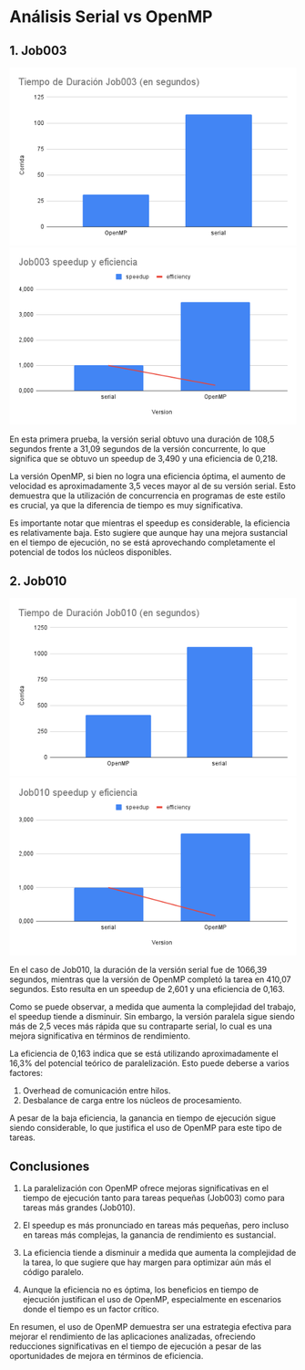 # Análisis Serial vs OpenMP

## 1. Job003

![Gráfico de rendimiento Job003](./img/duracion_job003.png)
![Gráfico de rendimiento Job003](./img/Job003_speedup_eficiencia.png)

En esta primera prueba, la versión serial obtuvo una duración de 108,5 segundos frente a 31,09 segundos de la versión concurrente, lo que significa que se obtuvo un speedup de 3,490 y una eficiencia de 0,218.

La versión OpenMP, si bien no logra una eficiencia óptima, el aumento de velocidad es aproximadamente 3,5 veces mayor al de su versión serial. Esto demuestra que la utilización de concurrencia en programas de este estilo es crucial, ya que la diferencia de tiempo es muy significativa.

Es importante notar que mientras el speedup es considerable, la eficiencia es relativamente baja. Esto sugiere que aunque hay una mejora sustancial en el tiempo de ejecución, no se está aprovechando completamente el potencial de todos los núcleos disponibles.

## 2. Job010

![Gráfico de rendimiento Job010](./img/duracion_job010.png)
![Gráfico de rendimiento Job010](./img/Job010_speedup_eficiencia.png)

En el caso de Job010, la duración de la versión serial fue de 1066,39 segundos, mientras que la versión de OpenMP completó la tarea en 410,07 segundos. Esto resulta en un speedup de 2,601 y una eficiencia de 0,163.

Como se puede observar, a medida que aumenta la complejidad del trabajo, el speedup tiende a disminuir. Sin embargo, la versión paralela sigue siendo más de 2,5 veces más rápida que su contraparte serial, lo cual es una mejora significativa en términos de rendimiento.

La eficiencia de 0,163 indica que se está utilizando aproximadamente el 16,3% del potencial teórico de paralelización. Esto puede deberse a varios factores:

1. Overhead de comunicación entre hilos.
2. Desbalance de carga entre los núcleos de procesamiento.

A pesar de la baja eficiencia, la ganancia en tiempo de ejecución sigue siendo considerable, lo que justifica el uso de OpenMP para este tipo de tareas.

## Conclusiones

1. La paralelización con OpenMP ofrece mejoras significativas en el tiempo de ejecución tanto para tareas pequeñas (Job003) como para tareas más grandes (Job010).

2. El speedup es más pronunciado en tareas más pequeñas, pero incluso en tareas más complejas, la ganancia de rendimiento es sustancial.

3. La eficiencia tiende a disminuir a medida que aumenta la complejidad de la tarea, lo que sugiere que hay margen para optimizar aún más el código paralelo.

4. Aunque la eficiencia no es óptima, los beneficios en tiempo de ejecución justifican el uso de OpenMP, especialmente en escenarios donde el tiempo es un factor crítico.

En resumen, el uso de OpenMP demuestra ser una estrategia efectiva para mejorar el rendimiento de las aplicaciones analizadas, ofreciendo reducciones significativas en el tiempo de ejecución a pesar de las oportunidades de mejora en términos de eficiencia.